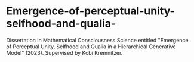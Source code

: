 # Emergence-of-perceptual-unity-selfhood-and-qualia-
Dissertation in Mathematical Consciousness Science entitled "Emergence of Perceptual Unity, Selfhood and Qualia in a Hierarchical Generative Model" (2023). Supervised by Kobi Kremnitzer.
